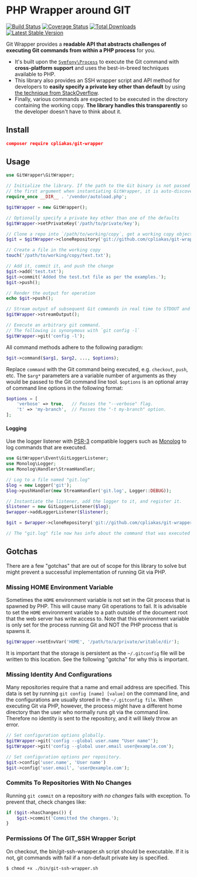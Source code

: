 # PHP Wrapper around GIT

[![Build Status](https://img.shields.io/travis/cpliakas/git-wrapper/master.svg?style=flat-square)](https://travis-ci.org/cpliakas/git-wrapper)
[![Coverage Status](https://img.shields.io/coveralls/cpliakas/git-wrapper/master.svg?style=flat-square)](https://coveralls.io/github/cpliakas/git-wrapper?branch=master)
[![Total Downloads](https://img.shields.io/packagist/dt/cpliakas/git-wrapper.svg?style=flat-square)](https://packagist.org/packages/cpliakas/git-wrapper)
[![Latest Stable Version](https://img.shields.io/packagist/v/cpliakas/git-wrapper.svg?style=flat-square)](https://packagist.org/packages/cpliakas/git-wrapper)

Git Wrapper provides a **readable API that abstracts challenges of executing Git commands from within a PHP process** for you. 

- It's built upon the [`Symfony\Process`](https://symfony.com/doc/current/components/process.html) to execute the Git command with **cross-platform support** and uses the best-in-breed techniques available to PHP. 
- This library also provides an SSH wrapper script and API method for developers to **easily specify a private key other than default** by using [the technique from StackOverflow](http://stackoverflow.com/a/3500308/870667). 
- Finally, various commands are expected to be executed in the directory containing the working copy. **The library handles this transparently** so the developer doesn't have to think about it.

## Install

```json
composer require cpliakas/git-wrapper
```

## Usage

```php
use GitWrapper\GitWrapper;

// Initialize the library. If the path to the Git binary is not passed as 
// the first argument when instantiating GitWrapper, it is auto-discovered.
require_once __DIR__ . '/vendor/autoload.php';

$gitWrapper = new GitWrapper();

// Optionally specify a private key other than one of the defaults
$gitWrapper->setPrivateKey('/path/to/private/key');

// Clone a repo into `/path/to/working/copy`, get a working copy object
$git = $gitWrapper->cloneRepository('git://github.com/cpliakas/git-wrapper.git', '/path/to/working/copy');

// Create a file in the working copy
touch('/path/to/working/copy/text.txt');

// Add it, commit it, and push the change
$git->add('test.txt');
$git->commit('Added the test.txt file as per the examples.');
$git->push();

// Render the output for operation
echo $git->push();

// Stream output of subsequent Git commands in real time to STDOUT and STDERR.
$gitWrapper->streamOutput();

// Execute an arbitrary git command.
// The following is synonymous with `git config -l`
$gitWrapper->git('config -l');
```

All command methods adhere to the following paradigm:

```php
$git->command($arg1, $arg2, ..., $options);
```

Replace `command` with the Git command being executed, e.g. `checkout`, `push`,
etc. The `$arg*` parameters are a variable number of arguments as they would be
passed to the Git command line tool. `$options` is an optional array of command
line options in the following format:

```php
$options = [
    'verbose' => true,   // Passes the "--verbose" flag.
    't' => 'my-branch',  // Passes the "-t my-branch" option.
];
```

#### Logging

Use the logger listener with [PSR-3](https://github.com/php-fig/fig-standards/blob/master/accepted/PSR-3-logger-interface.md) compatible loggers such as [Monolog](https://github.com/Seldaek/monolog) to log commands that are executed.

```php
use GitWrapper\Event\GitLoggerListener;
use Monolog\Logger;
use Monolog\Handler\StreamHandler;

// Log to a file named "git.log"
$log = new Logger('git');
$log->pushHandler(new StreamHandler('git.log', Logger::DEBUG));

// Instantiate the listener, add the logger to it, and register it.
$listener = new GitLoggerListener($log);
$wrapper->addLoggerListener($listener);

$git = $wrapper->cloneRepository('git://github.com/cpliakas/git-wrapper.git', '/path/to/working/copy');

// The "git.log" file now has info about the command that was executed above.
```


## Gotchas

There are a few "gotchas" that are out of scope for this library to solve but might prevent a successful implementation of running Git via PHP. 

### Missing HOME Environment Variable

Sometimes the `HOME` environment variable is not set in the Git process that is spawned by PHP. This will cause many Git operations to fail. It is advisable to set the `HOME` environment variable to a path outside of the document root that the web server has write access to. Note that this environment variable is only set for the process running Git and NOT the PHP process that is spawns it.

```php
$gitWrapper->setEnvVar('HOME', '/path/to/a/private/writable/dir');
```

It is important that the storage is persistent as the `~/.gitconfig` file will be written to this location. See the following "gotcha" for why this is important.

### Missing Identity And Configurations

Many repositories require that a name and email address are specified. This data is set by running `git config [name] [value]` on the command line, and the configurations are usually stored in the `~/.gitconfig file`. When executing Git via PHP, however, the process might have a different home directory than the user who normally runs git via the command line. Therefore no identity is sent to the repository, and it will likely throw an error.

```php
// Set configuration options globally.
$gitWrapper->git('config --global user.name "User name"');
$gitWrapper->git('config --global user.email user@example.com');

// Set configuration options per repository.
$git->config('user.name', 'User name')
$git->config('user.email', 'user@example.com');
```

### Commits To Repositories With No Changes

Running `git commit` on a repository *with no changes* fails with exception. To prevent that, check changes like:

```php
if ($git->hasChanges()) {
    $git->commit('Committed the changes.');
}
```

### Permissions Of The GIT_SSH Wrapper Script

On checkout, the bin/git-ssh-wrapper.sh script should be executable. If it is not, git commands with fail if a non-default private key is specified.

```bash
$ chmod +x ./bin/git-ssh-wrapper.sh
```
